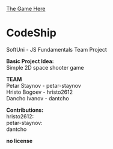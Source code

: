 [The Game Here](https://hristo2612.github.io/LogX)

# CodeShip  
SoftUni - JS Fundamentals Team Project  
  
**Basic Project Idea:**  
Simple 2D space shooter game  
  
  
**TEAM**  
Petar Staynov - petar-staynov  
Hristo Bogoev - hristo2612  
Dancho Ivanov - dantcho  
  
**Contributions:**  
hristo2612:  
petar-staynov:  
dantcho  
  
**no license**
